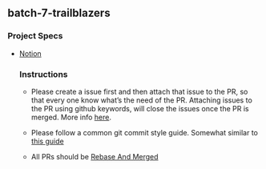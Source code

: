 
## batch-7-trailblazers
	
### Project Specs
- [Notion](https://www.notion.so/Batch-7-Project-Specs-fd9a030f8c1c4d3e81be2db545367d0a)

  ### Instructions
  - Please create a issue first and then attach that issue to the PR, so that every one know what’s the need of the PR. Attaching issues to the PR using github keywords, will close the issues once the PR is merged. More info [here]((https://help.github.com/en/articles/closing-issues-using-keywords)).

  - Please follow a common git commit style guide. Somewhat similar to [this guide](https://udacity.github.io/git-styleguide/)

  - All PRs should be [Rebase And Merged](https://help.github.com/en/articles/about-pull-request-merges#rebase-and-merge-your-pull-request-commits)
  
